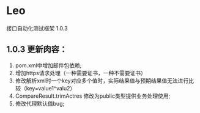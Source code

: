 Leo
===

接口自动化测试框架 1.0.3

1.0.3 更新肉容：
-------------------------------
1. pom.xml中增加邮件包依赖;  
2. 增加https请求处理（一种需要证书，一种不需要证书）
3. 修改解析xml时一个key对应多个值时，实际结果值与预期结果值无法进行比较（key=value1^valu2）
4. CompareResult.trimActres 修改为public类型提供业务处理使用;
5. 修改代理默认值bug;